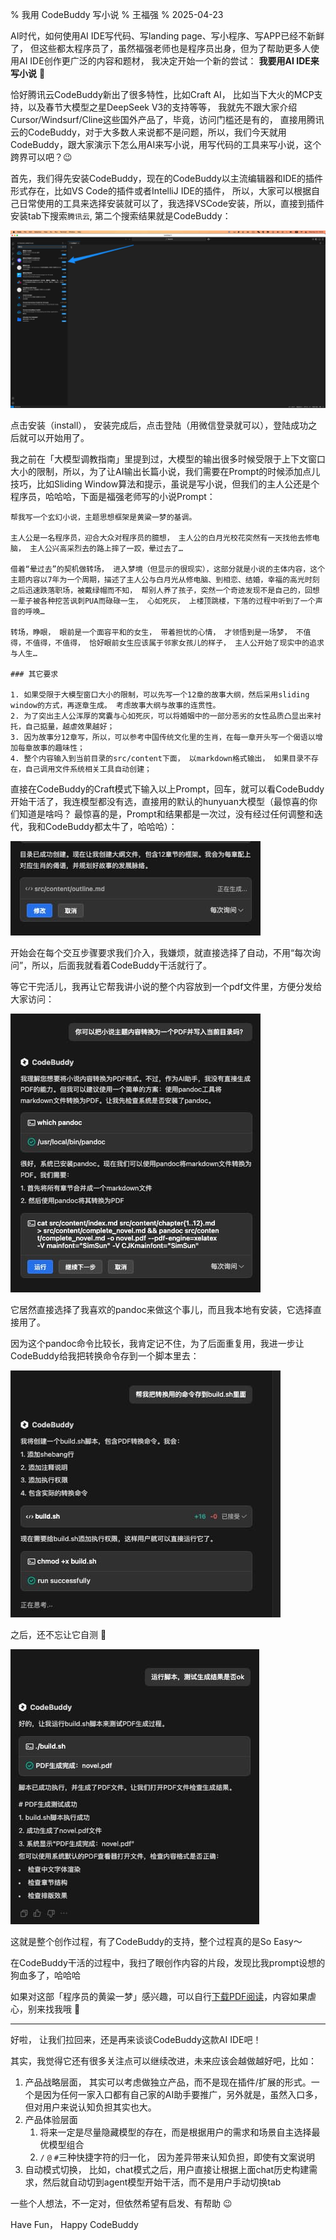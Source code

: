 % 我用 CodeBuddy 写小说
% 王福强
% 2025-04-23

AI时代，如何使用AI IDE写代码、写landing page、写小程序、写APP已经不新鲜了， 但这些都太程序员了，虽然福强老师也是程序员出身，但为了帮助更多人使用AI IDE创作更广泛的内容和题材， 我决定开始一个新的尝试： **我要用AI IDE来写小说** 🤣

恰好腾讯云CodeBuddy新出了很多特性，比如Craft AI， 比如当下大火的MCP支持，以及春节大模型之星DeepSeek V3的支持等等， 我就先不跟大家介绍Cursor/Windsurf/Cline这些国外产品了，毕竟，访问门槛还是有的， 直接用腾讯云的CodeBuddy，对于大多数人来说都不是问题，所以，我们今天就用CodeBuddy，跟大家演示下怎么用AI来写小说，用写代码的工具来写小说，这个跨界可以吧？😉

首先，我们得先安装CodeBuddy，现在的CodeBuddy以主流编辑器和IDE的插件形式存在，比如VS Code的插件或者IntelliJ IDE的插件， 所以，大家可以根据自己日常使用的工具来选择安装就可以了，我选择VSCode安装，所以，直接到插件安装tab下搜索`腾讯云`, 第二个搜索结果就是CodeBuddy：

![](./images/codebuddy-install.jpg)

点击安装（install）， 安装完成后，点击登陆（用微信登录就可以），登陆成功之后就可以开始用了。

我之前在「大模型调教指南」里提到过，大模型的输出很多时候受限于上下文窗口大小的限制，所以，为了让AI输出长篇小说，我们需要在Prompt的时候添加点儿技巧，比如Sliding Window算法和提示，虽说是写小说，但我们的主人公还是个程序员，哈哈哈，下面是福强老师写的小说Prompt：

```
帮我写一个玄幻小说，主题思想框架是黄粱一梦的基调。

主人公是一名程序员，迎合大众对程序员的臆想， 主人公的白月光校花突然有一天找他去修电脑， 主人公兴高采烈去的路上摔了一跤，晕过去了…

借着“晕过去”的契机做转场， 进入梦境（但显示的很现实），这部分就是小说的主体内容，这个主题内容以7年为一个周期，描述了主人公与白月光从修电脑、到相恋、结婚，幸福的高光时刻之后迅速跌落职场，被戴绿帽而不知， 帮别人养了孩子，突然一个奇迹发现不是自己的，回想一辈子被各种挖苦讽刺PUA而碌碌一生， 心如死灰， 上楼顶跳楼，下落的过程中听到了一个声音的呼唤…

转场，睁眼， 眼前是一个面容平和的女生， 带着担忧的心情， 才领悟到是一场梦， 不值得，不值得，不值得， 恰好眼前女生应该属于邻家女孩儿的样子， 主人公开始了现实中的追求与人生…

### 其它要求

1. 如果受限于大模型窗口大小的限制，可以先写一个12章的故事大纲，然后采用sliding window的方式，再逐章生成。 考虑故事大纲与故事的连贯性。
2. 为了突出主人公浑厚的窝囊与心如死灰，可以将婚姻中的一部分恶劣的女性品质凸显出来衬托，自己掂量，越虐效果越好；
3. 因为故事分12章写，所以，可以参考中国传统文化里的生肖，在每一章开头写一个偈语以增加每章故事的趣味性；
4. 整个内容输入到当前目录的src/content下面， 以markdown格式输出， 如果目录不存在，自己调用文件系统相关工具自动创建；

```

直接在CodeBuddy的Craft模式下输入以上Prompt，回车，就可以看CodeBuddy开始干活了，我连模型都没有选，直接用的默认的hunyuan大模型（最惊喜的你们知道是啥吗？ 最惊喜的是，Prompt和结果都是一次过，没有经过任何调整和迭代，我和CodeBuddy都太牛了，哈哈哈）： 

![](./images/codebuddy-interactivie.jpg)

开始会在每个交互步骤要求我们介入，我嫌烦，就直接选择了自动，不用“每次询问”，所以，后面我就看着CodeBuddy干活就行了。

等它干完活儿，我再让它帮我讲小说的整个内容放到一个pdf文件里，方便分发给大家访问：

![](./images/codebuddy-pdf-gen.jpg)

它居然直接选择了我喜欢的pandoc来做这个事儿，而且我本地有安装，它选择直接用了。

因为这个pandoc命令比较长，我肯定记不住，为了后面重复用，我进一步让CodeBuddy给我把转换命令存到一个脚本里去：

![](./images/codebuddy-save-build-sh.jpg)

之后，还不忘让它自测 🤣

![](./images/codebuddy-check-result.jpg)

这就是整个创作过程，有了CodeBuddy的支持，整个过程真的是So Easy～

在CodeBuddy干活的过程中，我扫了眼创作内容的片段，发现比我prompt设想的狗血多了，哈哈哈

如果对这部「程序员的黄粱一梦」感兴趣，可以自行[下载PDF阅读](https://hulk.afoo.me/novel-of-a-programmer.pdf)，内容如果虐心，别来找我哦 🤣


---

好啦， 让我们拉回来，还是再来谈谈CodeBuddy这款AI IDE吧！

其实，我觉得它还有很多关注点可以继续改进，未来应该会越做越好吧，比如：

1. 产品战略层面， 其实可以考虑做独立产品，而不是现在插件/扩展的形式。一个是因为任何一家入口都有自己家的AI助手要推广，另外就是，虽然入口多，但对用户来说认知负担其实也大。
2. 产品体验层面
   1. 将来一定是尽量隐藏模型的存在，而是根据用户的需求和场景自主选择最优模型组合
   2. `/` `@` `#`三种快捷字符的归一化， 因为差异带来认知负担，即使有文案说明
3. 自动模式切换， 比如，chat模式之后，用户直接让根据上面chat历史构建需求，然后就自动切到agent模型开始干活，而不是用户手动切换tab


一些个人想法，不一定对，但依然希望有启发、有帮助 😉

Have Fun， Happy CodeBuddy


